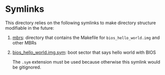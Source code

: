 # Symlinks

This directory relies on the following symlinks to make directory structure modifiable in the future:

1.  [mbrs](mbrs): directory that contains the Makefile for `bios_hello_world.img` and other MBRs

1.  [bios_hello_world.img.sym](bios_hello_world.img.sym): boot sector that says hello world with BIOS

    The `.sym` extension must be used because otherwise this symlink would be gitignored.
